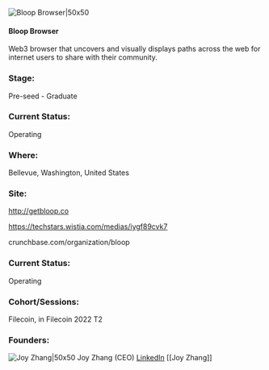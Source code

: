 

![Bloop Browser|50x50](https://apimg.techstars.com/connect/images/image_files/62368e3df01b4e0008ca2823/original/bloop_logo.png)

#### Bloop Browser
Web3 browser that uncovers and visually displays paths across the web for internet users to share with their community.

### Stage: 
Pre-seed - Graduate 

### Current Status: 
Operating

### Where:
Bellevue, Washington, United States

### Site:
http://getbloop.co

https://techstars.wistia.com/medias/iygf89cvk7

crunchbase.com/organization/bloop

### Current Status: 
Operating

### Cohort/Sessions: 
Filecoin, in Filecoin 2022 T2

### Founders: 

![Joy Zhang|50x50](https://www.f6s.com/content-resource/profiles/2994396_th2.jpg) Joy Zhang (CEO) [LinkedIn](https://linkedin.com/in/joyqzhang) [[Joy Zhang]]


